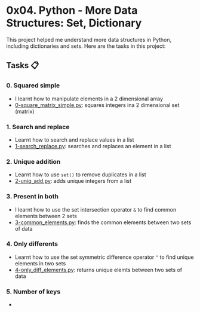 # 0x04. Python - More Data Structures: Set, Dictionary

This project helped me understand more data structures in Python, including dictionaries and sets.
Here are the tasks in this project:

## Tasks :clipboard:
### 0. Squared simple
- I learnt how to manipulate elements in a 2 dimensional array
- [0-square_matrix_simple.py](https://github.com/JerryEchimau/alx-higher_level_programming/blob/master/0x04-python-more_data_structures/0-square_matrix_simple.py): squares integers ina 2 dimensional set (matrix)

### 1. Search and replace
- Learnt how to search and replace values in a list
- [1-search_replace.py](https://github.com/JerryEchimau/alx-higher_level_programming/blob/master/0x04-python-more_data_structures/1-search_replace.py): searches and replaces an element in a list

### 2. Unique addition
- Learnt how to use ``set()`` to remove duplicates in a list
- [2-uniq_add.py](https://github.com/JerryEchimau/alx-higher_level_programming/blob/master/0x04-python-more_data_structures/2-uniq_add.py): adds unique integers from a list

### 3. Present in both
- I learnt how to use the set intersection operator ``&`` to find common elements between 2 sets
- [3-common_elements.py](https://github.com/JerryEchimau/alx-higher_level_programming/blob/master/0x04-python-more_data_structures/3-common_elements.py): finds the common elements between two sets of data

### 4. Only differents
- Learnt how to use the set symmetric difference operator ``^`` to find unique elements in two sets
- [4-only_diff_elements.py](https://github.com/JerryEchimau/alx-higher_level_programming/blob/master/0x04-python-more_data_structures/4-only_diff_elements.py): returns unique elemts between two sets of data

### 5. Number of keys
- 
